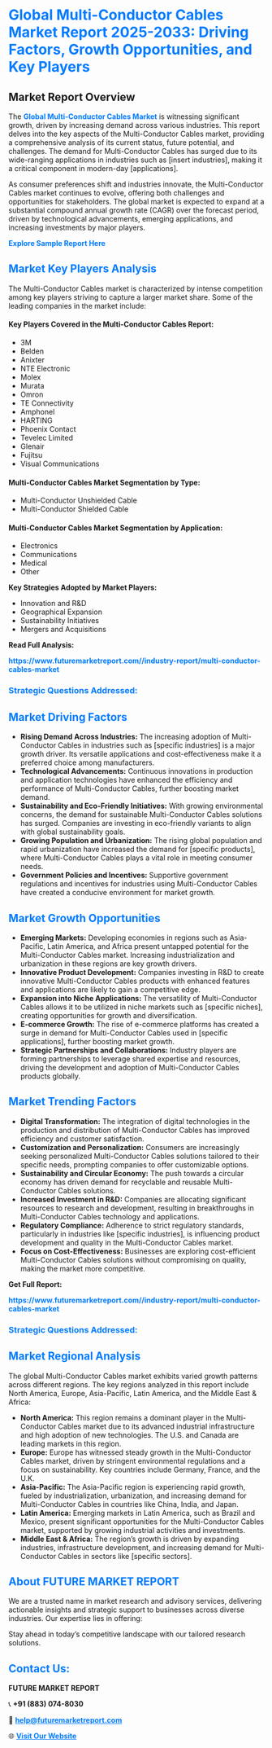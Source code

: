 <h1 style="color: #007BFF;">Global Multi-Conductor Cables Market Report 2025-2033: Driving Factors, Growth Opportunities, and Key Players</h1>

<section id="overview">
<h2>Market Report Overview</h2>
<p>The <a href="https://www.futuremarketreport.com//industry-report/multi-conductor-cables-market" style="color: #007BFF; text-decoration: none;"><strong>Global Multi-Conductor Cables Market</strong></a> is witnessing significant growth, driven by increasing demand across various industries. This report delves into the key aspects of the Multi-Conductor Cables market, providing a comprehensive analysis of its current status, future potential, and challenges. The demand for Multi-Conductor Cables has surged due to its wide-ranging applications in industries such as [insert industries], making it a critical component in modern-day [applications].</p>
<p>As consumer preferences shift and industries innovate, the Multi-Conductor Cables market continues to evolve, offering both challenges and opportunities for stakeholders. The global market is expected to expand at a substantial compound annual growth rate (CAGR) over the forecast period, driven by technological advancements, emerging applications, and increasing investments by major players.</p>
</section>

<section id="overview">
<p><a href="https://www.futuremarketreport.com//request-sample/reportId=85378" style="color: #007BFF; text-decoration: none;"><strong>Explore Sample Report Here</strong></a></p>
</section>

<section id="key-players">
<h2 style="color: #007BFF;">Market Key Players Analysis</h2>
<p>The Multi-Conductor Cables market is characterized by intense competition among key players striving to capture a larger market share. Some of the leading companies in the market include:</p>
<h4>Key Players Covered in the Multi-Conductor Cables Report:</h4>
<ul><li>3M</li><li>Belden</li><li>Anixter</li><li>NTE Electronic</li><li>Molex</li><li>Murata</li><li>Omron</li><li>TE Connectivity</li><li>Amphonel</li><li>HARTING</li><li>Phoenix Contact</li><li>Tevelec Limited</li><li>Glenair</li><li>Fujitsu</li><li>Visual Communications</li></ul>
<h4>Multi-Conductor Cables Market Segmentation by Type:</h4>
<ul><li>Multi-Conductor Unshielded Cable</li><li>Multi-Conductor Shielded Cable</li></ul>

<h4>Multi-Conductor Cables Market Segmentation by Application:</h4>
<ul><li>Electronics</li><li>Communications</li><li>Medical</li><li>Other</li></ul>
<p><strong>Key Strategies Adopted by Market Players:</strong></p>
<ul>
<li>Innovation and R&D</li>
<li>Geographical Expansion</li>
<li>Sustainability Initiatives</li>
<li>Mergers and Acquisitions</li>
</ul>
</section>

<section>
<p><strong>Read Full Analysis: </strong></p><a href="https://www.futuremarketreport.com//industry-report/multi-conductor-cables-market" style="color: #007BFF; text-decoration: none;"><strong>https://www.futuremarketreport.com//industry-report/multi-conductor-cables-market</strong></a>
<h3 style="color: #007BFF;">Strategic Questions Addressed:</h3>
</section>

<section id="driving-factors">
<h2 style="color: #007BFF;">Market Driving Factors</h2>
<ul>
<li><strong>Rising Demand Across Industries:</strong> The increasing adoption of Multi-Conductor Cables in industries such as [specific industries] is a major growth driver. Its versatile applications and cost-effectiveness make it a preferred choice among manufacturers.</li>
<li><strong>Technological Advancements:</strong> Continuous innovations in production and application technologies have enhanced the efficiency and performance of Multi-Conductor Cables, further boosting market demand.</li>
<li><strong>Sustainability and Eco-Friendly Initiatives:</strong> With growing environmental concerns, the demand for sustainable Multi-Conductor Cables solutions has surged. Companies are investing in eco-friendly variants to align with global sustainability goals.</li>
<li><strong>Growing Population and Urbanization:</strong> The rising global population and rapid urbanization have increased the demand for [specific products], where Multi-Conductor Cables plays a vital role in meeting consumer needs.</li>
<li><strong>Government Policies and Incentives:</strong> Supportive government regulations and incentives for industries using Multi-Conductor Cables have created a conducive environment for market growth.</li>
</ul>
</section>

<section id="growth-opportunities">
<h2 style="color: #007BFF;">Market Growth Opportunities</h2>
<ul>
<li><strong>Emerging Markets:</strong> Developing economies in regions such as Asia-Pacific, Latin America, and Africa present untapped potential for the Multi-Conductor Cables market. Increasing industrialization and urbanization in these regions are key growth drivers.</li>
<li><strong>Innovative Product Development:</strong> Companies investing in R&D to create innovative Multi-Conductor Cables products with enhanced features and applications are likely to gain a competitive edge.</li>
<li><strong>Expansion into Niche Applications:</strong> The versatility of Multi-Conductor Cables allows it to be utilized in niche markets such as [specific niches], creating opportunities for growth and diversification.</li>
<li><strong>E-commerce Growth:</strong> The rise of e-commerce platforms has created a surge in demand for Multi-Conductor Cables used in [specific applications], further boosting market growth.</li>
<li><strong>Strategic Partnerships and Collaborations:</strong> Industry players are forming partnerships to leverage shared expertise and resources, driving the development and adoption of Multi-Conductor Cables products globally.</li>
</ul>
</section>

<section id="trending-factors">
<h2 style="color: #007BFF;">Market Trending Factors</h2>
<ul>
<li><strong>Digital Transformation:</strong> The integration of digital technologies in the production and distribution of Multi-Conductor Cables has improved efficiency and customer satisfaction.</li>
<li><strong>Customization and Personalization:</strong> Consumers are increasingly seeking personalized Multi-Conductor Cables solutions tailored to their specific needs, prompting companies to offer customizable options.</li>
<li><strong>Sustainability and Circular Economy:</strong> The push towards a circular economy has driven demand for recyclable and reusable Multi-Conductor Cables solutions.</li>
<li><strong>Increased Investment in R&D:</strong> Companies are allocating significant resources to research and development, resulting in breakthroughs in Multi-Conductor Cables technology and applications.</li>
<li><strong>Regulatory Compliance:</strong> Adherence to strict regulatory standards, particularly in industries like [specific industries], is influencing product development and quality in the Multi-Conductor Cables market.</li>
<li><strong>Focus on Cost-Effectiveness:</strong> Businesses are exploring cost-efficient Multi-Conductor Cables solutions without compromising on quality, making the market more competitive.</li>
</ul>
</section>

<section>
<p><strong>Get Full Report: </strong></p><a href="https://www.futuremarketreport.com//industry-report/multi-conductor-cables-market" style="color: #007BFF; text-decoration: none;"><strong>https://www.futuremarketreport.com//industry-report/multi-conductor-cables-market</strong></a>
<h3 style="color: #007BFF;">Strategic Questions Addressed:</h3>
</section>


<section id="regional-analysis">
<h2 style="color: #007BFF;">Market Regional Analysis</h2>
<p>The global Multi-Conductor Cables market exhibits varied growth patterns across different regions. The key regions analyzed in this report include North America, Europe, Asia-Pacific, Latin America, and the Middle East & Africa:</p>
<ul>
<li><strong>North America:</strong> This region remains a dominant player in the Multi-Conductor Cables market due to its advanced industrial infrastructure and high adoption of new technologies. The U.S. and Canada are leading markets in this region.</li>
<li><strong>Europe:</strong> Europe has witnessed steady growth in the Multi-Conductor Cables market, driven by stringent environmental regulations and a focus on sustainability. Key countries include Germany, France, and the U.K.</li>
<li><strong>Asia-Pacific:</strong> The Asia-Pacific region is experiencing rapid growth, fueled by industrialization, urbanization, and increasing demand for Multi-Conductor Cables in countries like China, India, and Japan.</li>
<li><strong>Latin America:</strong> Emerging markets in Latin America, such as Brazil and Mexico, present significant opportunities for the Multi-Conductor Cables market, supported by growing industrial activities and investments.</li>
<li><strong>Middle East & Africa:</strong> The region’s growth is driven by expanding industries, infrastructure development, and increasing demand for Multi-Conductor Cables in sectors like [specific sectors].</li>
</ul>
</section>

<footer>
<h2 style="color: #007BFF;">About FUTURE MARKET REPORT</h2>
<p>We are a trusted name in market research and advisory services, delivering actionable insights and strategic support to businesses across diverse industries. Our expertise lies in offering:</p>

<p>Stay ahead in today’s competitive landscape with our tailored research solutions.</p>

<h2 style="color: #007BFF;">Contact Us:</h2>
<p><strong>FUTURE MARKET REPORT</strong></p>
<p>📞 <strong>+91 (883) 074-8030</strong></p>
<p>📧 <strong><a href="mailto:help@futuremarketreport.com" style="color: #007BFF;">help@futuremarketreport.com</a></strong></p>
<p>🌐 <strong><a href="https://www.futuremarketreport.com/" style="color: #007BFF;">Visit Our Website</a></strong></p>
</footer>